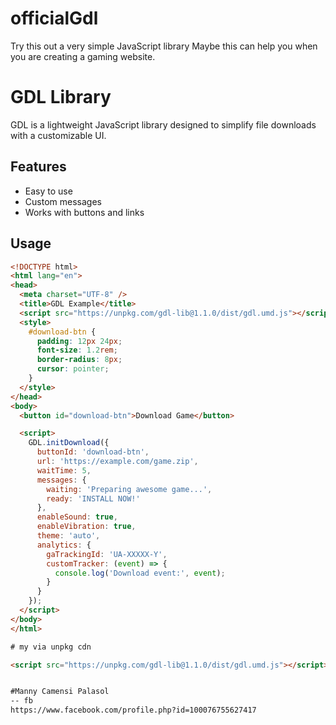  
# officialGdl
Try this out a very simple JavaScript library Maybe this can help you when you are creating a gaming website.


# GDL Library

GDL is a lightweight JavaScript library designed to simplify file downloads with a customizable UI.

## Features
- Easy to use
- Custom messages
- Works with buttons and links

## Usage

```html
<!DOCTYPE html>
<html lang="en">
<head>
  <meta charset="UTF-8" />
  <title>GDL Example</title>
  <script src="https://unpkg.com/gdl-lib@1.1.0/dist/gdl.umd.js"></script>
  <style>
    #download-btn {
      padding: 12px 24px;
      font-size: 1.2rem;
      border-radius: 8px;
      cursor: pointer;
    }
  </style>
</head>
<body>
  <button id="download-btn">Download Game</button>

  <script>
    GDL.initDownload({
      buttonId: 'download-btn',
      url: 'https://example.com/game.zip',
      waitTime: 5,
      messages: {
        waiting: 'Preparing awesome game...',
        ready: 'INSTALL NOW!'
      },
      enableSound: true,
      enableVibration: true,
      theme: 'auto',
      analytics: {
        gaTrackingId: 'UA-XXXXX-Y',
        customTracker: (event) => {
          console.log('Download event:', event);
        }
      }
    });
  </script>
</body>
</html>

# my via unpkg cdn

<script src="https://unpkg.com/gdl-lib@1.1.0/dist/gdl.umd.js"></script>


#Manny Camensi Palasol
-- fb
https://www.facebook.com/profile.php?id=100076755627417
